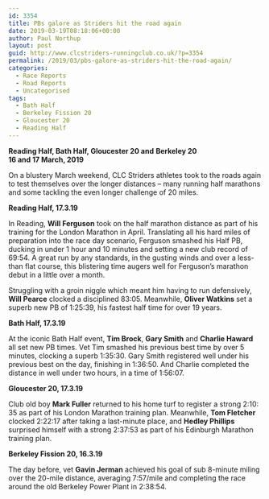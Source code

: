 ```yaml
---
id: 3354
title: PBs galore as Striders hit the road again
date: 2019-03-19T08:18:06+00:00
author: Paul Northup
layout: post
guid: http://www.clcstriders-runningclub.co.uk/?p=3354
permalink: /2019/03/pbs-galore-as-striders-hit-the-road-again/
categories:
  - Race Reports
  - Road Reports
  - Uncategorised
tags:
  - Bath Half
  - Berkeley Fission 20
  - Gloucester 20
  - Reading Half
---
```

**Reading Half, Bath Half, Gloucester 20 and** **Berkeley 20  
16 and 17 March, 2019**

On a blustery March weekend, CLC Striders athletes took to the roads again to test themselves over the longer distances – many running half marathons and some tackling the even longer challenge of 20 miles.

**Reading Half, 17.3.19**

In Reading, **Will Ferguson** took on the half marathon distance as part of his training for the London Marathon in April. Translating all his hard miles of preparation into the race day scenario, Ferguson smashed his Half PB, ducking in under 1 hour and 10 minutes and setting a new club record of 69:54. A great run by any standards, in the gusting winds and over a less-than flat course, this blistering time augers well for Ferguson’s marathon debut in a little over a month.

Struggling with a groin niggle which meant him having to run defensively, **Will Pearce** clocked a disciplined 83:05. Meanwhile, **Oliver Watkins** set a superb new PB of 1:25:39, his fastest half time for over 19 years.

**Bath Half, 17.3.19**

At the iconic Bath Half event, **Tim Brock**, **Gary Smith** and **Charlie Haward** all set new PB times. Vet Tim smashed his previous best time by over 5 minutes, clocking a superb 1:35:30. Gary Smith registered well under his previous best on the day, finishing in 1:36:50. And Charlie completed the distance in well under two hours, in a time of 1:56:07.

**Gloucester 20, 17.3.19**

Club old boy **Mark Fuller** returned to his home turf to register a strong 2:10: 35 as part of his London Marathon training plan. Meanwhile, **Tom Fletcher** clocked 2:22:17 after taking a last-minute place, and **Hedley Phillips** surprised himself with a strong 2:37:53 as part of his Edinburgh Marathon training plan.

**Berkeley Fission 20, 16.3.19**

The day before, vet **Gavin Jerman** achieved his goal of sub 8-minute miling over the 20-mile distance, averaging 7:57/mile and completing the race around the old Berkeley Power Plant in 2:38:54.